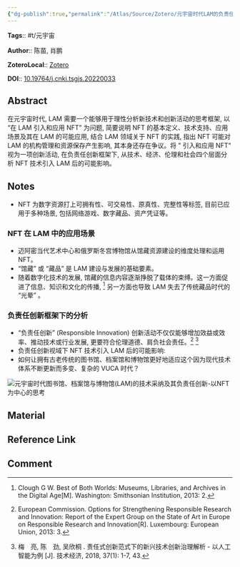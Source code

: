 ```yaml
---
{"dg-publish":true,"permalink":"/Atlas/Source/Zotero/元宇宙时代LAM的负责任创新/"}
---
```



**Tags**:: #t/元宇宙 

**Author**:: 陈苗, 肖鹏 

**ZoteroLocal**:: [Zotero](zotero://select/library/items/VA3MJ77K)

**DOI**:: [10.19764/j.cnki.tsgjs.20220033](https://kns.cnki.net/KCMS/detail/detail.aspx?dbcode=CJFD&dbname=CJFDLAST2022&filename=TSGJ202201016&v=)

## Abstract

在元宇宙时代, LAM 需要一个能够用于理性分析新技术和创新活动的思考框架, 以 “在 LAM 引入和应用 NFT” 为问题, 简要说明 NFT 的基本定义、技术支持、应用场景及其在 LAM 的可能应用, 结合 LAM 领域关于 NFT 的实践, 指出 NFT 可能对 LAM 的机构管理和资源保存产生影响, 其本身还存在争议。将 " 引入和应用 NFT" 视为一项创新活动, 在负责任创新框架下, 从技术、经济、伦理和社会四个层面分析 NFT 技术引入 LAM 后的可能影响。

## Notes

- NFT 为数字资源打上可拥有性、可交易性、原真性、完整性等标签, 目前已应用于多种场景, 包括网络游戏、数字藏品、资产凭证等。

### NFT 在 LAM 中的应用场景

- 迈阿密当代艺术中心和俄罗斯冬宫博物馆从馆藏资源建设的维度处理和运用 NFT。
- “馆藏” 或 “藏品” 是 LAM 建设与发展的基础要素。
- 随着数字化技术的发展, 馆藏的信息内容逐渐挣脱了载体的束缚。这一方面促进了信息、知识和文化的传播, [^1] 另一方面也导致 LAM 失去了传统藏品时代的 “光晕” 。

### 负责任创新框架下的分析

- “负责任创新” (Responsible Innovation) 创新活动不仅仅能够增加效益或效率、推动技术或行业发展, 更要符合伦理道德、肩负社会责任。[^2] [^3]
- 负责任创新视域下 NFT 技术引入 LAM 后的可能影响: 
- 如何让拥有古老传统的图书馆、档案馆和博物馆更好地适应这个因为现代技术体系不断更新而多变、复杂的 VUCA 时代？

![元宇宙时代图书馆、档案馆与博物馆(LAM)的技术采纳及其负责任创新-以NFT为中心的思考](https://img.ractive.site/ominivore/i/2024-07/1a880f8f5ec9d0ef3639d91e6b3f74ea.png)

## Material

## Reference Link

## Comment

[^1]: Clough G W. Best of Both Worlds: Museums, Libraries, and Archives in the Digital Age[M]. Washington: Smithsonian Institution, 2013: 2.
[^2]: European Commission. Options for Strengthening Responsible Research and Innovation: Report of the Expert Group on the State of Art in Europe on Responsible Research and Innovation[R]. Luxembourg: European Union, 2013: 3.
[^3]: 梅　亮, 陈　劲, 吴欣桐 . 责任式创新范式下的新兴技术创新治理解析 - 以人工智能为例 [J]. 技术经济, 2018, 37(1): 1-7, 43.
